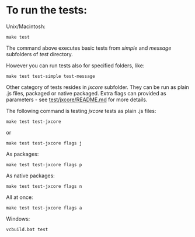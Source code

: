 # To run the tests:

Unix/Macintosh:

    make test

The command above executes basic tests from *simple* and *message* subfolders of *test* directory.

However you can run tests also for specified folders, like:

    make test test-simple test-message

Other category of tests resides in *jxcore* subfolder. They can be run as plain .js files, packaged or native packaged.
Extra flags can provided as parameters - see [test/jxcore/README.md](../test/README.md) for more details.

The following command is testing *jxcore* tests as plain .js files:

    make test test-jxcore

or

    make test test-jxcore flags j

As packages:

    make test test-jxcore flags p

As native packages:

    make test test-jxcore flags n

All at once:

    make test test-jxcore flags a

Windows:

    vcbuild.bat test


